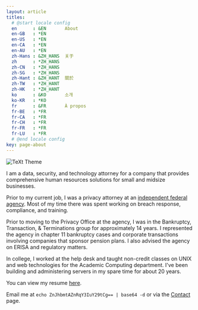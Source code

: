 ```yaml
---
layout: article
titles:
  # @start locale config
  en      : &EN       About
  en-GB   : *EN
  en-US   : *EN
  en-CA   : *EN
  en-AU   : *EN
  zh-Hans : &ZH_HANS  关于
  zh      : *ZH_HANS
  zh-CN   : *ZH_HANS
  zh-SG   : *ZH_HANS
  zh-Hant : &ZH_HANT  關於
  zh-TW   : *ZH_HANT
  zh-HK   : *ZH_HANT
  ko      : &KO       소개
  ko-KR   : *KO
  fr      : &FR       À propos
  fr-BE   : *FR
  fr-CA   : *FR
  fr-CH   : *FR
  fr-FR   : *FR
  fr-LU   : *FR
  # @end locale config
key: page-about
---
```

![TeXt Theme](https://raw.githubusercontent.com/kitian616/jekyll-TeXt-theme/master/screenshots/TeXt-home.jpg)

I am a data, security, and technology attorney for a company that provides comprehensive human resources solutions for small and midsize businesses. 

Prior to my current job, I was a privacy attorney at an [independent federal agency](https://pbgc.gov). Most of my time there was spent working on breach response, compliance, and training.

Prior to moving to the Privacy Office at the agency, I was in the Bankruptcy, Transaction, & Terminations group for approximately 14 years. I represented the agency in chapter 11 bankruptcy cases and corporate transactions involving companies that sponsor pension plans. I also advised the agency on ERISA and regulatory matters.

In college, I worked at the help desk and taught non-credit classes on UNIX and web technologies for the Academic Computing department. I've been building and administering servers in my spare time for about 20 years.

You can view my resume [here](resume.md).

Email me at `echo ZnJhbmtAZnRqY3IuY29tCg== | base64 -d` or via the [Contact](contact.md) page.
